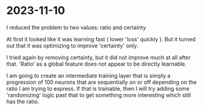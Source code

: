 2023-11-10
======================

I reduced the problem to two values: ratio and certainty

At first it looked like it was learning fast ( lower 'loss' quickly ).
But it turned out that it was optimizing to improve 'certainty' only.

I tried again by removing certainty, but it did not improve much at 
all after that.  'Ratio' as a global feature does not appear to be 
directly learnable.

I am going to create an intermediate training layer that is simply 
a progression of 100 neurons that are sequentially on or off depending 
on the ratio I am trying to express.   If that is trainable, then I 
will try adding some 'randomizing' logic past that to get something 
more interesting which still has the ratio.
